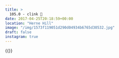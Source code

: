 ```yaml
---
title: >
  105.0 - clink 💢
date: 2017-04-25T20:18:59+00:00
location: "Herne Hill"
image: "/img/1573f119051d290d04934b6765d30532.jpg"
draft: false
instagram: true
---
```


{{<photo src="/img/1573f119051d290d04934b6765d30532.jpg">}}
